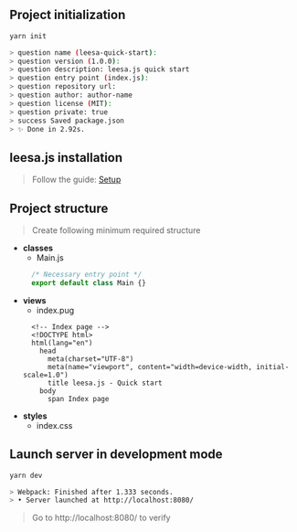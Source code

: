 ## Project initialization

``` bash
yarn init

> question name (leesa-quick-start): 
> question version (1.0.0): 
> question description: leesa.js quick start
> question entry point (index.js): 
> question repository url: 
> question author: author-name
> question license (MIT): 
> question private: true
> success Saved package.json
> ✨ Done in 2.92s.
```

## leesa.js installation
> Follow the guide: [Setup](/get-started/installation?id=Setup)

## Project structure
> Create following minimum required structure

- **classes**
  - Main.js
  ``` javascript
    /* Necessary entry point */
    export default class Main {}
  ```
- **views**
  - index.pug
  ``` pug
    <!-- Index page -->
    <!DOCTYPE html>
    html(lang="en")
      head
        meta(charset="UTF-8")
        meta(name="viewport", content="width=device-width, initial-scale=1.0")
        title leesa.js - Quick start
      body
        span Index page
  ```
- **styles**
  - index.css

## Launch server in development mode

``` bash
yarn dev

> Webpack: Finished after 1.333 seconds.
> • Server launched at http://localhost:8080/
```

> Go to http://localhost:8080/ to verify
